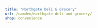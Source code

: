 ```yaml
---
title: "Northgate Deli & Grocery"
url: /camden/northgate-deli-and-grocery/
shop: convenience
---
```


